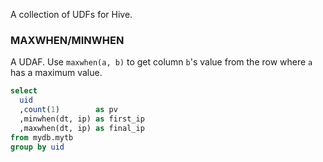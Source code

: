 A collection of UDFs for Hive.

### MAXWHEN/MINWHEN
A UDAF. Use `maxwhen(a, b)` to get column `b`'s value from the row where `a` has a maximum value.

```sql
select
  uid
  ,count(1)        as pv
  ,minwhen(dt, ip) as first_ip
  ,maxwhen(dt, ip) as final_ip
from mydb.mytb
group by uid
```
